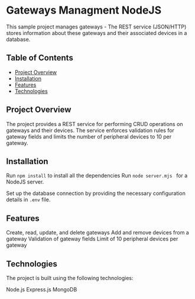 # Gateways Managment NodeJS

This sample project manages gateways - The REST service (JSON/HTTP) stores information about these gateways and their associated devices in a database.

## Table of Contents

- [Project Overview](#project-overview)
- [Installation](#installation)
- [Features](#features)
- [Technologies](#technologies)

## Project Overview

The project provides a REST service for performing CRUD operations on gateways and their devices. The service enforces validation rules for gateway fields and limits the number of peripheral devices to 10 per gateway.

## Installation

Run `npm install` to install all the dependencies
Run `node server.mjs ` for a NodeJS server.

Set up the database connection by providing the necessary configuration details in `.env` file.


## Features

Create, read, update, and delete gateways
Add and remove devices from a gateway
Validation of gateway fields
Limit of 10 peripheral devices per gateway

## Technologies

The project is built using the following technologies:

Node.js
Express.js
MongoDB
